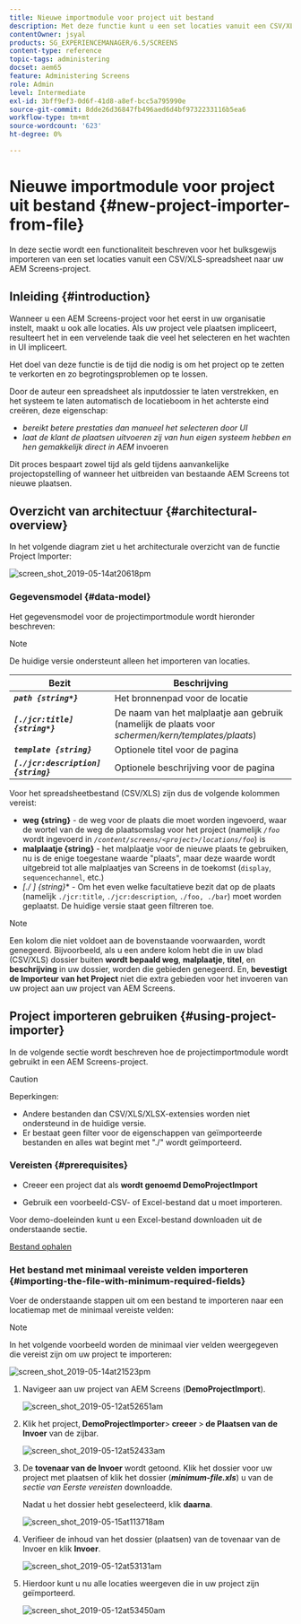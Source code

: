 ```yaml
---
title: Nieuwe importmodule voor project uit bestand
description: Met deze functie kunt u een set locaties vanuit een CSV/XLS-spreadsheet bulksgewijs importeren naar uw AEM Screens-project.
contentOwner: jsyal
products: SG_EXPERIENCEMANAGER/6.5/SCREENS
content-type: reference
topic-tags: administering
docset: aem65
feature: Administering Screens
role: Admin
level: Intermediate
exl-id: 3bff9ef3-0d6f-41d8-a8ef-bcc5a795990e
source-git-commit: 8dde26d36847fb496aed6d4bf9732233116b5ea6
workflow-type: tm+mt
source-wordcount: '623'
ht-degree: 0%

---
```


# Nieuwe importmodule voor project uit bestand {#new-project-importer-from-file}

In deze sectie wordt een functionaliteit beschreven voor het bulksgewijs importeren van een set locaties vanuit een CSV/XLS-spreadsheet naar uw AEM Screens-project.

## Inleiding {#introduction}

Wanneer u een AEM Screens-project voor het eerst in uw organisatie instelt, maakt u ook alle locaties. Als uw project vele plaatsen impliceert, resulteert het in een vervelende taak die veel het selecteren en het wachten in UI impliceert.

Het doel van deze functie is de tijd die nodig is om het project op te zetten te verkorten en zo begrotingsproblemen op te lossen.

Door de auteur een spreadsheet als inputdossier te laten verstrekken, en het systeem te laten automatisch de locatieboom in het achterste eind creëren, deze eigenschap:

* *bereikt betere prestaties dan manueel het selecteren door UI*
* *laat de klant de plaatsen uitvoeren zij van hun eigen systeem hebben en hen gemakkelijk direct in AEM* invoeren

Dit proces bespaart zowel tijd als geld tijdens aanvankelijke projectopstelling of wanneer het uitbreiden van bestaande AEM Screens tot nieuwe plaatsen.

## Overzicht van architectuur {#architectural-overview}

In het volgende diagram ziet u het architecturale overzicht van de functie Project Importer:

![ screen_shot_2019-05-14at20618pm ](assets/screen_shot_2019-05-14at20618pm.png)

### Gegevensmodel {#data-model}

Het gegevensmodel voor de projectimportmodule wordt hieronder beschreven:

>[!NOTE]
>
>De huidige versie ondersteunt alleen het importeren van locaties.

| **Bezit** | **Beschrijving** |
|---|---|
| ***`path {string*}`*** | Het bronnenpad voor de locatie |
| ***`[./jcr:title] {string*}`*** | De naam van het malplaatje aan gebruik (namelijk de plaats voor *schermen/kern/templates/plaats*) |
| ***`template {string}`*** | Optionele titel voor de pagina |
| ***`[./jcr:description] {string}`*** | Optionele beschrijving voor de pagina |

Voor het spreadsheetbestand (CSV/XLS) zijn dus de volgende kolommen vereist:

* **weg {string}** - de weg voor de plaats die moet worden ingevoerd, waar de wortel van de weg de plaatsomslag voor het project (namelijk *`/foo`* wordt ingevoerd in *`/content/screens/<project>/locations/foo`*) is
* **malplaatje {string}** - het malplaatje voor de nieuwe plaats te gebruiken, nu is de enige toegestane waarde &quot;plaats&quot;, maar deze waarde wordt uitgebreid tot alle malplaatjes van Screens in de toekomst (`display`, `sequencechannel`, etc.)
* **[./* ] {string}** - Om het even welke facultatieve bezit dat op de plaats (namelijk `./jcr:title`, `./jcr:description`, `./foo, ./bar`) moet worden geplaatst. De huidige versie staat geen filtreren toe.

>[!NOTE]
>
>Een kolom die niet voldoet aan de bovenstaande voorwaarden, wordt genegeerd. Bijvoorbeeld, als u een andere kolom hebt die in uw blad (CSV/XLS) dossier buiten **wordt bepaald weg**, **malplaatje**, **titel**, en **beschrijving** in uw dossier, worden die gebieden genegeerd. En, **bevestigt de Importeur van het Project** niet die extra gebieden voor het invoeren van uw project aan uw project van AEM Screens.

## Project importeren gebruiken {#using-project-importer}

In de volgende sectie wordt beschreven hoe de projectimportmodule wordt gebruikt in een AEM Screens-project.

>[!CAUTION]
>
>Beperkingen:
>
>* Andere bestanden dan CSV/XLS/XLSX-extensies worden niet ondersteund in de huidige versie.
>* Er bestaat geen filter voor de eigenschappen van geïmporteerde bestanden en alles wat begint met &quot;./&quot; wordt geïmporteerd.
>

### Vereisten {#prerequisites}

* Creeer een project dat als **wordt genoemd DemoProjectImport**

* Gebruik een voorbeeld-CSV- of Excel-bestand dat u moet importeren.

Voor demo-doeleinden kunt u een Excel-bestand downloaden uit de onderstaande sectie.

[Bestand ophalen](assets/minimal-file.xls)

### Het bestand met minimaal vereiste velden importeren {#importing-the-file-with-minimum-required-fields}

Voer de onderstaande stappen uit om een bestand te importeren naar een locatiemap met de minimaal vereiste velden:

>[!NOTE]
>
>In het volgende voorbeeld worden de minimaal vier velden weergegeven die vereist zijn om uw project te importeren:

![ screen_shot_2019-05-14at21523pm ](assets/screen_shot_2019-05-14at21523pm.png)

1. Navigeer aan uw project van AEM Screens (**DemoProjectImport**).

   ![ screen_shot_2019-05-12at52651am ](assets/screen_shot_2019-05-12at52651am.png)

1. Klik het project,**&#x200B; DemoProjectImporter &#x200B;**>**&#x200B; creeer &#x200B;**>**&#x200B; de Plaatsen van de Invoer** van de zijbar.

   ![ screen_shot_2019-05-12at52433am ](assets/screen_shot_2019-05-12at52433am.png)

1. De **tovenaar van de Invoer** wordt getoond. Klik het dossier voor uw project met plaatsen of klik het dossier (***minimum-file.xls***) u van de *sectie van Eerste vereisten* downloadde.

   Nadat u het dossier hebt geselecteerd, klik **daarna**.

   ![ screen_shot_2019-05-15at113718am ](assets/screen_shot_2019-05-15at113718am.png)

1. Verifieer de inhoud van het dossier (plaatsen) van de tovenaar van de Invoer en klik **Invoer**.

   ![ screen_shot_2019-05-12at53131am ](assets/screen_shot_2019-05-12at53131am.png)

1. Hierdoor kunt u nu alle locaties weergeven die in uw project zijn geïmporteerd.

   ![ screen_shot_2019-05-12at53450am ](assets/screen_shot_2019-05-12at53450am.png)
